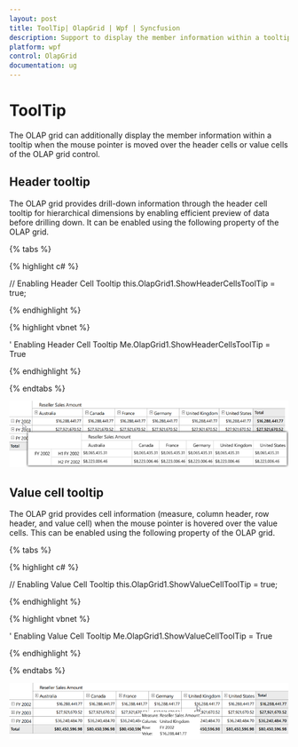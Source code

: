 ```yaml
---
layout: post
title: ToolTip| OlapGrid | Wpf | Syncfusion
description: Support to display the member information within a tooltip when the mouse pointer is moved over the grid cells.
platform: wpf
control: OlapGrid
documentation: ug
---
```


# ToolTip

The OLAP grid can additionally display the member information within a tooltip when the mouse pointer is moved over the header cells or value cells of the OLAP grid control.

## Header tooltip

The OLAP grid provides drill-down information through the header cell tooltip for hierarchical dimensions by enabling efficient preview of data before drilling down. It can be enabled using the following property of the OLAP grid.

{% tabs %}
  
{% highlight c# %}

// Enabling Header Cell Tooltip
this.OlapGrid1.ShowHeaderCellsToolTip = true;

{% endhighlight %}

{% highlight vbnet %}

' Enabling Header Cell Tooltip
Me.OlapGrid1.ShowHeaderCellsToolTip = True

{% endhighlight %}

{% endtabs %}

![To display the header cells tooltip in OlapGrid](ToolTip_images/ToolTip_img1.png)

## Value cell tooltip

The OLAP grid provides cell information (measure, column header, row header, and value cell) when the mouse pointer is hovered over the value cells. This can be enabled using the following property of the OLAP grid.

{% tabs %}
  
{% highlight c# %}

// Enabling Value Cell Tooltip
this.OlapGrid1.ShowValueCellToolTip = true;

{% endhighlight %}

{% highlight vbnet %}

' Enabling Value Cell Tooltip
Me.OlapGrid1.ShowValueCellToolTip = True

{% endhighlight %}

{% endtabs %}

![To display the value cells tooltip in OlapGrid](ToolTip_images/ToolTip_img2.png)


